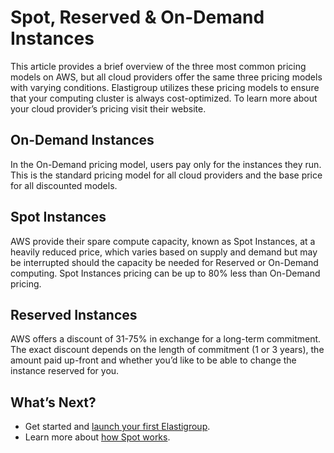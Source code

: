# Spot, Reserved & On-Demand Instances

This article provides a brief overview of the three most common pricing models on AWS, but all cloud providers offer the same three pricing models with varying conditions. Elastigroup utilizes these pricing models to ensure that your computing cluster is always cost-optimized. To learn more about your cloud provider’s pricing visit their website.

## On-Demand Instances

In the On-Demand pricing model, users pay only for the instances they run. This is the standard pricing model for all cloud providers and the base price for all discounted models.

## Spot Instances

AWS provide their spare compute capacity, known as Spot Instances, at a heavily reduced price, which varies based on supply and demand but may be interrupted should the capacity be needed for Reserved or On-Demand computing. Spot Instances pricing can be up to 80% less than On-Demand pricing.

## Reserved Instances

AWS offers a discount of 31-75% in exchange for a long-term commitment. The exact discount depends on the length of commitment (1 or 3 years), the amount paid up-front and whether you’d like to be able to change the instance reserved for you.

## What’s Next?

- Get started and [launch your first Elastigroup](elastigroup/getting-started/create-an-elastigroup-for-aws.md).
- Learn more about [how Spot works](elastigroup/features/core-features/market-scoring-managing-interruptions.md).
